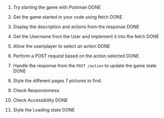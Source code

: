 1. Try starting the game with Postman DONE

2. Get the game started in your code using fetch DONE

3. Display the description and actions from the response DONE

4. Get the Username from the User and implement it into the fetch DONE

5. Allow the user/player to select an action DONE

6. Perform a POST request based on the action selected DONE

7. Handle the response from the `POST /action` to update the game state DONE

8. Style the different pages 7 pictures to find. 

9. Check Responsivness

10. Check Accessibility DONE

11. Style the Loading state DONE
